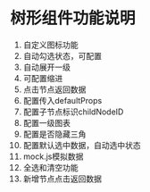 # 树形组件功能说明

1. 自定义图标功能
2. 自动勾选状态，可配置
3. 自动展开一级
4. 可配置缩进
5. 点击节点返回数据
6. 配置传入defaultProps
7. 配置子节点标识childNodeID
8. 配置一级图表
9. 配置是否隐藏三角
10. 配置默认选中数据，自动选中状态
11. mock.js模拟数据
12. 全选和清空功能
13. 新增节点点击返回数据

